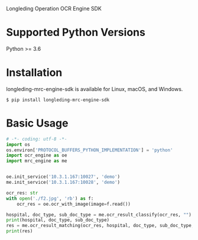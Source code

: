 Longleding Operation OCR Engine SDK

# Supported Python Versions

Python >= 3.6

# Installation

longleding-mrc-engine-sdk is available for Linux, macOS, and Windows.

```shell script
$ pip install longleding-mrc-engine-sdk
```

# Basic Usage

```python
# -*- coding: utf-8 -*-
import os
os.environ['PROTOCOL_BUFFERS_PYTHON_IMPLEMENTATION'] = 'python'
import ocr_engine as oe
import mrc_engine as me


oe.init_service('10.3.1.167:10027', 'demo')
me.init_service('10.3.1.167:10028', 'demo')

ocr_res: str
with open('./f2.jpg', 'rb') as f:
    ocr_res = oe.ocr_with_image(image=f.read())

hospital, doc_type, sub_doc_type = me.ocr_result_classify(ocr_res, "")
print(hospital, doc_type, sub_doc_type)
res = me.ocr_result_matching(ocr_res, hospital, doc_type, sub_doc_type, ['单核细胞计数'])
print(res)

```
